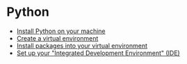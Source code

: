 # Python

- [Install Python on your machine](./Installing-Python.md)
- [Create a virtual environment](./Environment-Creation.md)
- [Install packages into your virtual environment](./Installing-Packages.md)
- [Set up your "Integrated Development Environment" (IDE)](./Setup-IDE.md)

